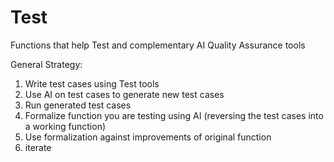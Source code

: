# Test
Functions that help Test and complementary AI Quality Assurance tools

General Strategy:
1. Write test cases using Test tools
2. Use AI on test cases to generate new test cases
3. Run generated test cases
4. Formalize function you are testing using AI (reversing the test cases into a working function)
5. Use formalization against improvements of original function
6. iterate
